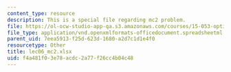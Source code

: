 ```yaml
---
content_type: resource
description: This is a special file regarding mc2 problem.
file: https://ol-ocw-studio-app-qa.s3.amazonaws.com/courses/15-053-optimization-methods-in-management-science-spring-2013/f4a481f03e78acdc2a77f26cc4b04c48_lec06_mc2.xlsx
file_type: application/vnd.openxmlformats-officedocument.spreadsheetml.sheet
parent_uid: 7eea5913-f25d-623d-1680-a2d7c1d1e4f0
resourcetype: Other
title: lec06_mc2.xlsx
uid: f4a481f0-3e78-acdc-2a77-f26cc4b04c48
---
```

